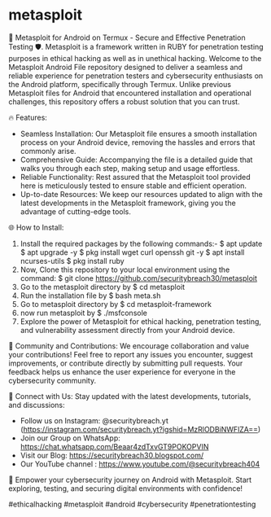 # metasploit
📱 Metasploit for Android on Termux - Secure and Effective Penetration Testing 🛡️. Metasploit is a framework written in RUBY for penetration testing purposes in ethical hacking as well as in unethical hacking.
Welcome to the Metasploit Android File repository designed to deliver a seamless and reliable experience for penetration testers and cybersecurity enthusiasts on the Android platform, specifically through Termux. Unlike previous Metasploit files for Android that encountered installation and operational challenges, this repository offers a robust solution that you can trust.

🔥 Features:
- Seamless Installation: Our Metasploit file ensures a smooth installation process on your Android device, removing the hassles and errors that commonly arise.
- Comprehensive Guide: Accompanying the file is a detailed guide that walks you through each step, making setup and usage effortless.
- Reliable Functionality: Rest assured that the Metasploit tool provided here is meticulously tested to ensure stable and efficient operation.
- Up-to-date Resources: We keep our resources updated to align with the latest developments in the Metasploit framework, giving you the advantage of cutting-edge tools.

🌐 How to Install:
1. Install the required packages by the following commands:-
$ apt update
$ apt upgrade -y
$ pkg install wget curl openssh git -y
$ apt install ncurses-utils
$ pkg install ruby 
3. Now, Clone this repository to your local environment using the command: $ git clone https://github.com/securitybreach30/metasploit
4. Go to the metasploit directory by $ cd metasploit
5. Run the installation file by $ bash meta.sh
6. Go to metasploit directory by $ cd metasploit-framework
7. now run metasploit by $ ./msfconsole
8. Explore the power of Metasploit for ethical hacking, penetration testing, and vulnerability assessment directly from your Android device.

💬 Community and Contributions:
We encourage collaboration and value your contributions! Feel free to report any issues you encounter, suggest improvements, or contribute directly by submitting pull requests. Your feedback helps us enhance the user experience for everyone in the cybersecurity community.

🔗 Connect with Us:
Stay updated with the latest developments, tutorials, and discussions:
- Follow us on Instagram: @securitybreach.yt (https://instagram.com/securitybreach.yt?igshid=MzRlODBiNWFlZA==)
- Join our Group on WhatsApp: https://chat.whatsapp.com/Beaar4zdTxvGT9POKOPVIN
- Visit our Blog: https://securitybreach30.blogspot.com/
- Our YouTube channel : https://www.youtube.com/@securitybreach404 

🚀 Empower your cybersecurity journey on Android with Metasploit. Start exploring, testing, and securing digital environments with confidence!

#ethicalhacking #metasploit #android #cybersecurity #penetrationtesting
```
